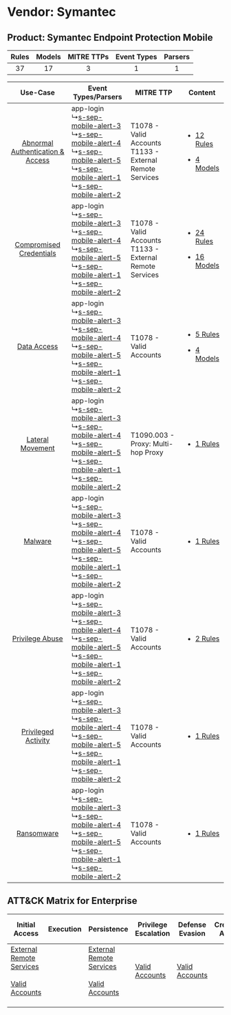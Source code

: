 Vendor: Symantec
================
Product: Symantec Endpoint Protection Mobile
--------------------------------------------
| Rules | Models | MITRE TTPs | Event Types | Parsers |
|:-----:|:------:|:----------:|:-----------:|:-------:|
|  37   |   17   |     3      |      1      |    1    |

|    Use-Case    | Event Types/Parsers    | MITRE TTP    | Content    |
|:----:| ---- | ---- | ---- |
| [Abnormal Authentication & Access](../../../UseCases/uc_abnormal_authentication_&_access.md) |  app-login<br> ↳[s-sep-mobile-alert-3](Ps/pC_ssepmobilealert3.md)<br> ↳[s-sep-mobile-alert-4](Ps/pC_ssepmobilealert4.md)<br> ↳[s-sep-mobile-alert-5](Ps/pC_ssepmobilealert5.md)<br> ↳[s-sep-mobile-alert-1](Ps/pC_ssepmobilealert1.md)<br> ↳[s-sep-mobile-alert-2](Ps/pC_ssepmobilealert2.md)<br> | T1078 - Valid Accounts<br>T1133 - External Remote Services<br> | [<ul><li>12 Rules</li></ul><ul><li>4 Models</li></ul>](RM/r_m_symantec_symantec_endpoint_protection_mobile_Abnormal_Authentication_&_Access.md) |
|          [Compromised Credentials](../../../UseCases/uc_compromised_credentials.md)          |  app-login<br> ↳[s-sep-mobile-alert-3](Ps/pC_ssepmobilealert3.md)<br> ↳[s-sep-mobile-alert-4](Ps/pC_ssepmobilealert4.md)<br> ↳[s-sep-mobile-alert-5](Ps/pC_ssepmobilealert5.md)<br> ↳[s-sep-mobile-alert-1](Ps/pC_ssepmobilealert1.md)<br> ↳[s-sep-mobile-alert-2](Ps/pC_ssepmobilealert2.md)<br> | T1078 - Valid Accounts<br>T1133 - External Remote Services<br> | [<ul><li>24 Rules</li></ul><ul><li>16 Models</li></ul>](RM/r_m_symantec_symantec_endpoint_protection_mobile_Compromised_Credentials.md)         |
|    [Data Access](../../../UseCases/uc_data_access.md)    |  app-login<br> ↳[s-sep-mobile-alert-3](Ps/pC_ssepmobilealert3.md)<br> ↳[s-sep-mobile-alert-4](Ps/pC_ssepmobilealert4.md)<br> ↳[s-sep-mobile-alert-5](Ps/pC_ssepmobilealert5.md)<br> ↳[s-sep-mobile-alert-1](Ps/pC_ssepmobilealert1.md)<br> ↳[s-sep-mobile-alert-2](Ps/pC_ssepmobilealert2.md)<br> | T1078 - Valid Accounts<br>    | [<ul><li>5 Rules</li></ul><ul><li>4 Models</li></ul>](RM/r_m_symantec_symantec_endpoint_protection_mobile_Data_Access.md)    |
|    [Lateral Movement](../../../UseCases/uc_lateral_movement.md)    |  app-login<br> ↳[s-sep-mobile-alert-3](Ps/pC_ssepmobilealert3.md)<br> ↳[s-sep-mobile-alert-4](Ps/pC_ssepmobilealert4.md)<br> ↳[s-sep-mobile-alert-5](Ps/pC_ssepmobilealert5.md)<br> ↳[s-sep-mobile-alert-1](Ps/pC_ssepmobilealert1.md)<br> ↳[s-sep-mobile-alert-2](Ps/pC_ssepmobilealert2.md)<br> | T1090.003 - Proxy: Multi-hop Proxy<br>    | [<ul><li>1 Rules</li></ul>](RM/r_m_symantec_symantec_endpoint_protection_mobile_Lateral_Movement.md)    |
|    [Malware](../../../UseCases/uc_malware.md)    |  app-login<br> ↳[s-sep-mobile-alert-3](Ps/pC_ssepmobilealert3.md)<br> ↳[s-sep-mobile-alert-4](Ps/pC_ssepmobilealert4.md)<br> ↳[s-sep-mobile-alert-5](Ps/pC_ssepmobilealert5.md)<br> ↳[s-sep-mobile-alert-1](Ps/pC_ssepmobilealert1.md)<br> ↳[s-sep-mobile-alert-2](Ps/pC_ssepmobilealert2.md)<br> | T1078 - Valid Accounts<br>    | [<ul><li>1 Rules</li></ul>](RM/r_m_symantec_symantec_endpoint_protection_mobile_Malware.md)    |
|    [Privilege Abuse](../../../UseCases/uc_privilege_abuse.md)    |  app-login<br> ↳[s-sep-mobile-alert-3](Ps/pC_ssepmobilealert3.md)<br> ↳[s-sep-mobile-alert-4](Ps/pC_ssepmobilealert4.md)<br> ↳[s-sep-mobile-alert-5](Ps/pC_ssepmobilealert5.md)<br> ↳[s-sep-mobile-alert-1](Ps/pC_ssepmobilealert1.md)<br> ↳[s-sep-mobile-alert-2](Ps/pC_ssepmobilealert2.md)<br> | T1078 - Valid Accounts<br>    | [<ul><li>2 Rules</li></ul>](RM/r_m_symantec_symantec_endpoint_protection_mobile_Privilege_Abuse.md)    |
|    [Privileged Activity](../../../UseCases/uc_privileged_activity.md)    |  app-login<br> ↳[s-sep-mobile-alert-3](Ps/pC_ssepmobilealert3.md)<br> ↳[s-sep-mobile-alert-4](Ps/pC_ssepmobilealert4.md)<br> ↳[s-sep-mobile-alert-5](Ps/pC_ssepmobilealert5.md)<br> ↳[s-sep-mobile-alert-1](Ps/pC_ssepmobilealert1.md)<br> ↳[s-sep-mobile-alert-2](Ps/pC_ssepmobilealert2.md)<br> | T1078 - Valid Accounts<br>    | [<ul><li>1 Rules</li></ul>](RM/r_m_symantec_symantec_endpoint_protection_mobile_Privileged_Activity.md)    |
|    [Ransomware](../../../UseCases/uc_ransomware.md)    |  app-login<br> ↳[s-sep-mobile-alert-3](Ps/pC_ssepmobilealert3.md)<br> ↳[s-sep-mobile-alert-4](Ps/pC_ssepmobilealert4.md)<br> ↳[s-sep-mobile-alert-5](Ps/pC_ssepmobilealert5.md)<br> ↳[s-sep-mobile-alert-1](Ps/pC_ssepmobilealert1.md)<br> ↳[s-sep-mobile-alert-2](Ps/pC_ssepmobilealert2.md)<br> | T1078 - Valid Accounts<br>    | [<ul><li>1 Rules</li></ul>](RM/r_m_symantec_symantec_endpoint_protection_mobile_Ransomware.md)    |

ATT&CK Matrix for Enterprise
----------------------------
| Initial Access                                                                                                                                   | Execution | Persistence                                                                                                                                      | Privilege Escalation                                                | Defense Evasion                                                     | Credential Access | Discovery | Lateral Movement | Collection | Command and Control                                                                                                                       | Exfiltration | Impact |
| ------------------------------------------------------------------------------------------------------------------------------------------------ | --------- | ------------------------------------------------------------------------------------------------------------------------------------------------ | ------------------------------------------------------------------- | ------------------------------------------------------------------- | ----------------- | --------- | ---------------- | ---------- | ----------------------------------------------------------------------------------------------------------------------------------------- | ------------ | ------ |
| [External Remote Services](https://attack.mitre.org/techniques/T1133)<br><br>[Valid Accounts](https://attack.mitre.org/techniques/T1078)<br><br> |           | [External Remote Services](https://attack.mitre.org/techniques/T1133)<br><br>[Valid Accounts](https://attack.mitre.org/techniques/T1078)<br><br> | [Valid Accounts](https://attack.mitre.org/techniques/T1078)<br><br> | [Valid Accounts](https://attack.mitre.org/techniques/T1078)<br><br> |                   |           |                  |            | [Proxy: Multi-hop Proxy](https://attack.mitre.org/techniques/T1090/003)<br><br>[Proxy](https://attack.mitre.org/techniques/T1090)<br><br> |              |        |
